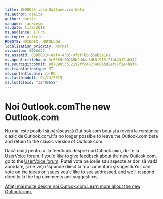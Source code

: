 ```yaml
---
title: 8000035 lasă Outlook.com beta
ms.author: daeite
author: daeite
manager: jackiesm
ms.date: 11/2/2018
ms.audience: ITPro
ms.topic: article
ROBOTS: NOINDEX, NOFOLLOW
localization_priority: Normal
ms.custom: 8000035
ms.assetid: 039b6814-0af4-4385-9fdf-bbc53ab2e161
ms.openlocfilehash: 3c6669e60269b9ddaa3df0f919f21b84312ab342
ms.sourcegitcommit: 9d78905c512192ffc4675468abd2efc5f2e4baf4
ms.translationtype: MT
ms.contentlocale: ro-RO
ms.lasthandoff: 04/23/2019
ms.locfileid: "32409658"
---
```

# <a name="the-new-outlookcom"></a><span data-ttu-id="78572-102">Noi Outlook.com</span><span class="sxs-lookup"><span data-stu-id="78572-102">The new Outlook.com</span></span>

<span data-ttu-id="78572-103">Nu mai este posibil să părăsească Outlook.com beta şi a reveni la versiunea clasic de Outlook.com.</span><span class="sxs-lookup"><span data-stu-id="78572-103">It's no longer possible to leave the Outlook.com beta and return to the classic version of Outlook.com.</span></span>
  
<span data-ttu-id="78572-104">Dacă doriţi pentru a da feedback despre noi Outlook.com, du-te la [UserVoice forum](https://go.microsoft.com/fwlink/p/?linkid=851599).</span><span class="sxs-lookup"><span data-stu-id="78572-104">If you'd like to give feedback about the new Outlook.com, go to the [UserVoice forum](https://go.microsoft.com/fwlink/p/?linkid=851599).</span></span> <span data-ttu-id="78572-105">Puteti vota pe ideile sau aspecte ar dori să vadă abordate, şi ne veţi răspunde direct la top comentarii şi sugestii.</span><span class="sxs-lookup"><span data-stu-id="78572-105">You can vote on the ideas or issues you'd like to see addressed, and we'll respond directly to the top comments and suggestions.</span></span>
  
[<span data-ttu-id="78572-106">Aflaţi mai multe despre noi Outlook.com.</span><span class="sxs-lookup"><span data-stu-id="78572-106">Learn more about the new Outlook.com.</span></span>](https://go.microsoft.com/fwlink/p/?linkid=874356)
  

